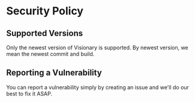 # Security Policy

## Supported Versions

Only the newest version of Visionary is supported. By newest version, we mean the newest commit and build.

## Reporting a Vulnerability

You can report a vulnerability simply by creating an issue and we'll do our best to fix it ASAP.
